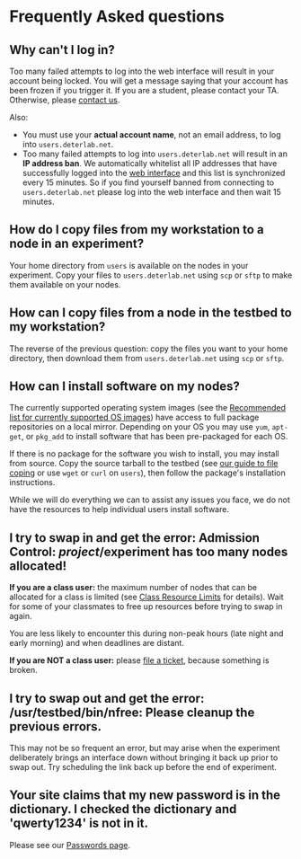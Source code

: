 # Frequently Asked questions

## Why can't I log in?

Too many failed attempts to log into the web interface will result in your account being locked. You will get a message saying that your account has been frozen if you trigger it. If you are a student, please contact your TA. Otherwise, please ​[contact us](https://www.deter-project.org/contact).

Also:
- You must use your **actual account name**, not an email address, to log into `users.deterlab.net`. 
- Too many failed attempts to log into `users.deterlab.net` will result in an **IP address ban**. We automatically whitelist all IP addresses that have successfully logged into the [​web interface](https://www.isi.deterlab.net/) and this list is synchronized every 15 minutes. So if you find yourself banned from connecting to `users.deterlab.net` please log into the ​web interface and then wait 15 minutes.

## How do I copy files from my workstation to a node in an experiment?

Your home directory from `users` is available on the nodes in your experiment. Copy your files to `users.deterlab.net` using `scp` or `sftp` to make them available on your nodes.

## How can I copy files from a node in the testbed to my workstation?

The reverse of the previous question: copy the files you want to your home directory, then download them from `users.deterlab.net` using `scp` or `sftp`.

## How can I install software on my nodes?

The currently supported operating system images (see the ​[Recommended list for currently supported OS images](https://www.isi.deterlab.net/showosid_list.php3)) have access to full package repositories on a local mirror. Depending on your OS you may use `yum`, `apt-get`, or `pkg_add` to install software that has been pre-packaged for each OS.

If there is no package for the software you wish to install, you may install from source. Copy the source tarball to the testbed (see [our guide to file coping](../core/interact.md#transfer-files) or use `wget` or `curl` on `users`), then follow the package's installation instructions.

While we will do everything we can to assist any issues you face, we do not have the resources to help individual users install software.

## I try to swap in and get the error: Admission Control: $project/$experiment has too many nodes allocated!

**If you are a class user:** the maximum number of nodes that can be allocated for a class is limited (see [Class Resource Limits](../../education/course-setup/#resource-limits) for details). Wait for some of your classmates to free up resources before trying to swap in again.

You are less likely to encounter this during non-peak hours (late night and early morning) and when deadlines are distant.

**If you are NOT a class user:** please [file a ticket](https://trac.deterlab.net/newticket), because something is broken.

## I try to swap out and get the error: /usr/testbed/bin/nfree: Please cleanup the previous errors.

This may not be so frequent an error, but may arise when the experiment deliberately brings an interface down without bringing it back up prior to swap out. Try scheduling the link back up before the end of experiment.

## Your site claims that my new password is in the dictionary. I checked the dictionary and 'qwerty1234' is not in it.

Please see our [Passwords page](../passwords/).